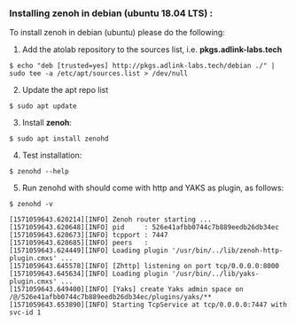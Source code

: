 
### Installing zenoh in debian (ubuntu 18.04 LTS) :

To install zenoh in debian (ubuntu) please do the following:

1. Add the atolab repository to the sources list, i.e. **pkgs.adlink-labs.tech** 
```
$ echo "deb [trusted=yes] http://pkgs.adlink-labs.tech/debian ./" | sudo tee -a /etc/apt/sources.list > /dev/null
```

2. Update the apt repo list
```
$ sudo apt update
```

3. Install **zenoh**:
```
$ sudo apt install zenohd
```
4. Test installation:
```
$ zenohd --help
```

5. Run zenohd with should come with http and YAKS as plugin, as follows: 
```
$ zenohd -v

[1571059643.620214][INFO] Zenoh router starting ...
[1571059643.620648][INFO] pid     : 526e41afbb0744c7b889eedb26db34ec
[1571059643.620673][INFO] tcpport : 7447
[1571059643.620685][INFO] peers   : 
[1571059643.624449][INFO] Loading plugin '/usr/bin/../lib/zenoh-http-plugin.cmxs' ...
[1571059643.645578][INFO] [Zhttp] listening on port tcp/0.0.0.0:8000
[1571059643.645634][INFO] Loading plugin '/usr/bin/../lib/yaks-plugin.cmxs' ...
[1571059643.649400][INFO] [Yaks] create Yaks admin space on /@/526e41afbb0744c7b889eedb26db34ec/plugins/yaks/**
[1571059643.653890][INFO] Starting TcpService at tcp/0.0.0.0:7447 with svc-id 1
```
